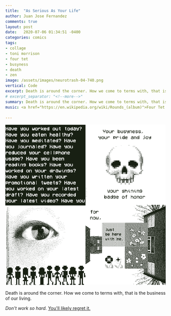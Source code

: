 ```yaml
---
title:  "As Serious As Your Life"
author: Juan Jose Fernandez
comments: true
layout: post
date:   2020-07-06 01:34:51 -0400
categories: comics
tags:
- collage
- toni morrison
- four tet
- busyness
- death
- zen 
image: /assets/images/neurotrash-04-740.png
vertical: Code
excerpt: Death is around the corner. How we come to terms with, that is the business of our living.
# excerpt_separator: "<!--more-->"
summary: Death is around the corner. How we come to terms with, that is the business of our living.
music: <a href="https://en.wikipedia.org/wiki/Rounds_(album)">Four Tet - Rounds</a>

---
```

<style>
.bar{
    height: 10px;
    background: #bc4e9c;  /* fallback for old browsers */
    background: -webkit-linear-gradient(to top, #f80759, #bc4e9c);  /* Chrome 10-25, Safari 5.1-6 */
    background: linear-gradient(to top, #f80759, #bc4e9c); /* W3C, IE 10+/ Edge, Firefox 16+, Chrome 26+, Opera 12+, Safari 7+ */
    }
</style>

![4 panel comic that reflects on the vanity of needless busyness,](/assets/images/neurotrash-04-740.png)

Death is around the corner. How we come to terms with, that is the business of our living.

*Don't work so hard.* [You'll likely regret it.](https://www.theguardian.com/lifeandstyle/2012/feb/01/top-five-regrets-of-the-dying)


